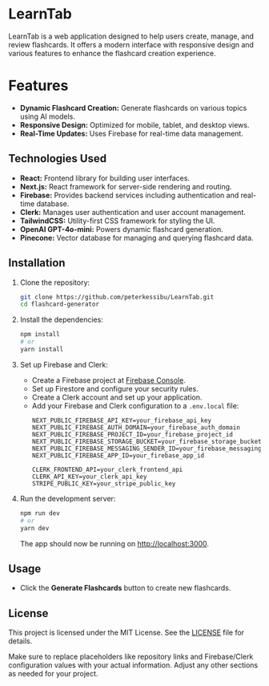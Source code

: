 

# LearnTab

LearnTab is a web application designed to help users create, manage, and review flashcards. It offers a modern interface with responsive design and various features to enhance the flashcard creation experience.

# Features

- **Dynamic Flashcard Creation:** Generate flashcards on various topics using AI models.
- **Responsive Design:** Optimized for mobile, tablet, and desktop views.
- **Real-Time Updates:** Uses Firebase for real-time data management.

## Technologies Used

- **React:** Frontend library for building user interfaces.
- **Next.js:** React framework for server-side rendering and routing.
- **Firebase:** Provides backend services including authentication and real-time database.
- **Clerk:** Manages user authentication and user account management.
- **TailwindCSS:** Utility-first CSS framework for styling the UI.
- **OpenAI GPT-4o-mini:** Powers dynamic flashcard generation.
- **Pinecone:** Vector database for managing and querying flashcard data.

## Installation

1. Clone the repository:
   ```bash
   git clone https://github.com/peterkessibu/LearnTab.git
   cd flashcard-generator
   ```

2. Install the dependencies:
   ```bash
   npm install
   # or
   yarn install
   ```

3. Set up Firebase and Clerk:
   - Create a Firebase project at [Firebase Console](https://console.firebase.google.com/).
   - Set up Firestore and configure your security rules.
   - Create a Clerk account and set up your application.
   - Add your Firebase and Clerk configuration to a `.env.local` file:
     ```env
     NEXT_PUBLIC_FIREBASE_API_KEY=your_firebase_api_key
     NEXT_PUBLIC_FIREBASE_AUTH_DOMAIN=your_firebase_auth_domain
     NEXT_PUBLIC_FIREBASE_PROJECT_ID=your_firebase_project_id
     NEXT_PUBLIC_FIREBASE_STORAGE_BUCKET=your_firebase_storage_bucket
     NEXT_PUBLIC_FIREBASE_MESSAGING_SENDER_ID=your_firebase_messaging_sender_id
     NEXT_PUBLIC_FIREBASE_APP_ID=your_firebase_app_id

     CLERK_FRONTEND_API=your_clerk_frontend_api
     CLERK_API_KEY=your_clerk_api_key
     STRIPE_PUBLIC_KEY=your_stripe_public_key
     ```

4. Run the development server:
   ```bash
   npm run dev
   # or
   yarn dev
   ```

   The app should now be running on [http://localhost:3000](http://localhost:3000).

## Usage

- Click the **Generate Flashcards** button to create new flashcards.

## License

This project is licensed under the MIT License. See the [LICENSE](LICENSE) file for details.



Make sure to replace placeholders like repository links and Firebase/Clerk configuration values with your actual information. Adjust any other sections as needed for your project.
